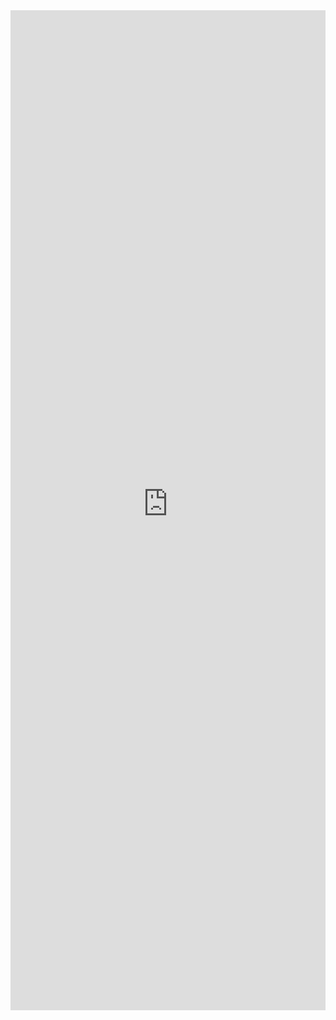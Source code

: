 <iframe 
    title='Pickers Examples'
    src='https://fabricweb.z5.web.core.windows.net/pr-deploy-site/refs/pull/9333/merge/fabric-website-resources/dist/index.html#/examples/pickers?docsExample=true'
    frameborder='no'
    height='1600'
    style='width: 100%;'
>
